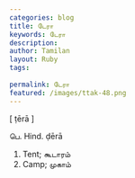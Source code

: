 ```yaml
---
categories: blog
title: டேரா
keywords: டேரா
description: 
author: Tamilan
layout: Ruby
tags: 
 
permalink: டேரா
featured: /images/ttak-48.png
---
```

  
[ ṭērā ]  
  
பெ. Hind. ḍērā  
1. Tent; கூடாரம்  
2. Camp; முகாம்